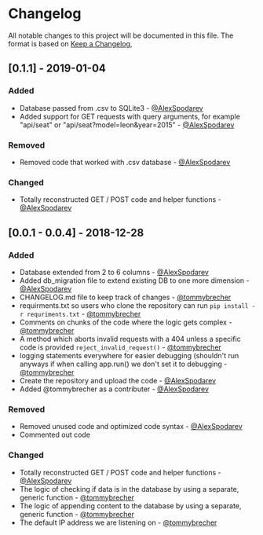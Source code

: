 # Changelog
All notable changes to this project will be documented in this file.
The format is based on [Keep a Changelog](https://keepachangelog.com/en/1.0.0/),

## [0.1.1] - 2019-01-04

### Added
- Database passed from .csv to SQLite3 - [@AlexSpodarev](https://github.com/AlexSpodarev)
- Added support for GET requests with query arguments, for example "api/seat" or "api/seat?model=leon&year=2015" - [@AlexSpodarev](https://github.com/AlexSpodarev)

### Removed
- Removed code that worked with .csv database - [@AlexSpodarev](https://github.com/AlexSpodarev)

### Changed
- Totally reconstructed GET / POST code and helper functions - [@AlexSpodarev](https://github.com/AlexSpodarev)

## [0.0.1 - 0.0.4] - 2018-12-28

### Added
- Database extended from 2 to 6 columns - [@AlexSpodarev](https://github.com/AlexSpodarev)
- Added db_migration file to extend existing DB to one more dimension - [@AlexSpodarev](https://github.com/AlexSpodarev)
- CHANGELOG.md file to keep track of changes - [@tommybrecher](https://github.com/tommybrecher)
- requirments.txt so users who clone the repository can run `pip install -r requriments.txt` - [@tommybrecher](https://github.com/tommybrecher) 
- Comments on chunks of the code where the logic gets complex - [@tommybrecher](https://github.com/tommybrecher)
- A method which aborts invalid requests with a 404 unless a specific code is provided `reject_invalid_request()` - [@tommybrecher](https://github.com/tommybrecher)
- logging statements everywhere for easier debugging (shouldn't run anyways if when calling app.run() we don't set it to debugging - [@tommybrecher](https://github.com/tommybrecher)
- Create the repository and upload the code - [@AlexSpodarev](https://github.com/AlexSpodarev)
- Added @tommybrecher as a contributer - [@AlexSpodarev](https://github.com/AlexSpodarev)

### Removed
- Removed unused code and optimized code syntax - [@AlexSpodarev](https://github.com/AlexSpodarev)
- Commented out code 

### Changed
- Totally reconstructed GET / POST code and helper functions - [@AlexSpodarev](https://github.com/AlexSpodarev)
- The logic of checking if data is in the database by using a separate, generic function - [@tommybrecher](https://github.com/tommybrecher)
- The logic of appending content to the database by using a separate, generic function - [@tommybrecher](https://github.com/tommybrecher)
- The default IP address we are listening on - [@tommybrecher](https://github.com/tommybrecher)
